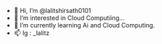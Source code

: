 - 👋 Hi, I’m @lalitshirsath0101
- 👀 I’m interested in Cloud Computiing...
- 🌱 I’m currently learning Ai and Cloud Computing.
- 📫 Ig : _lalitz


